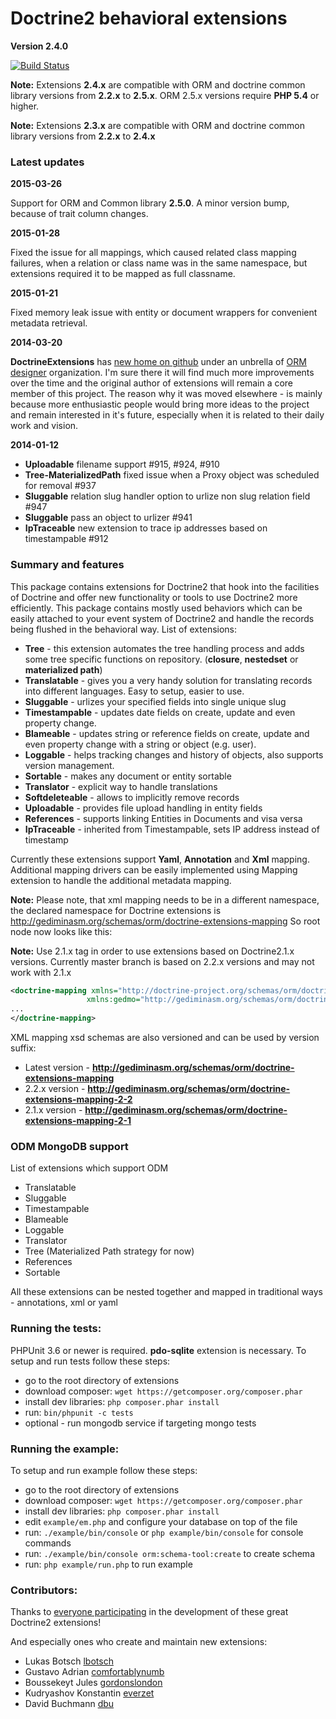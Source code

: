 # Doctrine2 behavioral extensions

**Version 2.4.0**

[![Build Status](https://secure.travis-ci.org/Atlantic18/DoctrineExtensions.png?branch=master)](http://travis-ci.org/Atlantic18/DoctrineExtensions)

**Note:** Extensions **2.4.x** are compatible with ORM and doctrine common library versions from **2.2.x** to **2.5.x**.
ORM 2.5.x versions require **PHP 5.4** or higher.

**Note:** Extensions **2.3.x** are compatible with ORM and doctrine common library versions from **2.2.x** to **2.4.x**

### Latest updates

**2015-03-26**

Support for ORM and Common library **2.5.0**. A minor version bump, because of trait column changes.

**2015-01-28**

Fixed the issue for all mappings, which caused related class mapping failures, when a relation or class name
was in the same namespace, but extensions required it to be mapped as full classname.

**2015-01-21**

Fixed memory leak issue with entity or document wrappers for convenient metadata retrieval.

**2014-03-20**

**DoctrineExtensions** has [new home on github](https://github.com/Atlantic18/DoctrineExtensions) under an unbrella of
[ORM designer](http://www.orm-designer.com/) organization. I'm sure there it will find much more improvements over the
time and the original author of extensions will remain a core member of this project.
The reason why it was moved elsewhere - is mainly because more enthusiastic people would bring more ideas to the project
and remain interested in it's future, especially when it is related to their daily work and vision.

**2014-01-12**

- **Uploadable** filename support #915, #924, #910
- **Tree-MaterializedPath** fixed issue when a Proxy object was scheduled for removal #937
- **Sluggable** relation slug handler option to urlize non slug relation field #947
- **Sluggable** pass an object to urlizer #941
- **IpTraceable** new extension to trace ip addresses based on timestampable #912

### Summary and features

This package contains extensions for Doctrine2 that hook into the facilities of Doctrine and
offer new functionality or tools to use Doctrine2 more efficiently. This package contains mostly
used behaviors which can be easily attached to your event system of Doctrine2 and handle the
records being flushed in the behavioral way. List of extensions:

- **Tree** - this extension automates the tree handling process and adds some tree specific functions on repository.
(**closure**, **nestedset** or **materialized path**)
- **Translatable** - gives you a very handy solution for translating records into different languages. Easy to setup, easier to use.
- **Sluggable** - urlizes your specified fields into single unique slug
- **Timestampable** - updates date fields on create, update and even property change.
- **Blameable** - updates string or reference fields on create, update and even property change with a string or object (e.g. user).
- **Loggable** - helps tracking changes and history of objects, also supports version management.
- **Sortable** - makes any document or entity sortable
- **Translator** - explicit way to handle translations
- **Softdeleteable** - allows to implicitly remove records
- **Uploadable** - provides file upload handling in entity fields
- **References** - supports linking Entities in Documents and visa versa
- **IpTraceable** - inherited from Timestampable, sets IP address instead of timestamp

Currently these extensions support **Yaml**, **Annotation**  and **Xml** mapping. Additional mapping drivers
can be easily implemented using Mapping extension to handle the additional metadata mapping.

**Note:** Please note, that xml mapping needs to be in a different namespace, the declared namespace for
Doctrine extensions is http://gediminasm.org/schemas/orm/doctrine-extensions-mapping
So root node now looks like this:

**Note:** Use 2.1.x tag in order to use extensions based on Doctrine2.1.x versions. Currently
master branch is based on 2.2.x versions and may not work with 2.1.x

```xml
<doctrine-mapping xmlns="http://doctrine-project.org/schemas/orm/doctrine-mapping"
                 xmlns:gedmo="http://gediminasm.org/schemas/orm/doctrine-extensions-mapping">
...
</doctrine-mapping>
```

XML mapping xsd schemas are also versioned and can be used by version suffix:

- Latest version - **http://gediminasm.org/schemas/orm/doctrine-extensions-mapping**
- 2.2.x version - **http://gediminasm.org/schemas/orm/doctrine-extensions-mapping-2-2**
- 2.1.x version - **http://gediminasm.org/schemas/orm/doctrine-extensions-mapping-2-1**

### ODM MongoDB support

List of extensions which support ODM

- Translatable
- Sluggable
- Timestampable
- Blameable
- Loggable
- Translator
- Tree (Materialized Path strategy for now)
- References
- Sortable

All these extensions can be nested together and mapped in traditional ways - annotations,
xml or yaml

### Running the tests:

PHPUnit 3.6 or newer is required. **pdo-sqlite** extension is necessary.
To setup and run tests follow these steps:

- go to the root directory of extensions
- download composer: `wget https://getcomposer.org/composer.phar`
- install dev libraries: `php composer.phar install`
- run: `bin/phpunit -c tests`
- optional - run mongodb service if targeting mongo tests

### Running the example:

To setup and run example follow these steps:

- go to the root directory of extensions
- download composer: `wget https://getcomposer.org/composer.phar`
- install dev libraries: `php composer.phar install`
- edit `example/em.php` and configure your database on top of the file
- run: `./example/bin/console` or `php example/bin/console` for console commands
- run: `./example/bin/console orm:schema-tool:create` to create schema
- run: `php example/run.php` to run example

### Contributors:

Thanks to [everyone participating](http://github.com/l3pp4rd/DoctrineExtensions/contributors) in
the development of these great Doctrine2 extensions!

And especially ones who create and maintain new extensions:

- Lukas Botsch [lbotsch](http://github.com/lbotsch)
- Gustavo Adrian [comfortablynumb](http://github.com/comfortablynumb)
- Boussekeyt Jules [gordonslondon](http://github.com/gordonslondon)
- Kudryashov Konstantin [everzet](http://github.com/everzet)
- David Buchmann [dbu](https://github.com/dbu)

